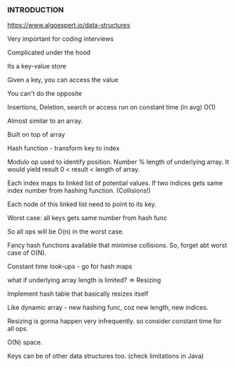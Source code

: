 ### INTRODUCTION

https://www.algoexpert.io/data-structures

Very important for coding interviews

Complicated under the hood

Its a key-value store

Given a key, you can access the value

You can't do the opposite

Insertions, Deletion, search or access run on constant time (in avg) O(1)

Almost similar to an array.

Built on top of array

Hash function - transform key to index

Modulo op used to identify position. Number % length of underlying array. It would yield result 0 < result < length of array.

Each index maps to linked list of potential values. If two indices gets same index number from hashing function. (Collisions!)

Each node of this linked list need to point to its key.

Worst case: all keys gets same  number from hash func

So all ops will be O(n) in the worst case.

Fancy hash functions available that minimise collisions. So, forget abt worst case of  O(N).

Constant time look-ups - go for hash maps

what if underlying array length is limited? => Resizing

Implement hash table that basically resizes itself

Like dynamic array - new hashing func, coz new length, new indices.

Resizing is gonna happen very infrequently. so consider constant time for all ops.

O(N) space.

Keys can be of other data structures too. (check limitations in Java)




